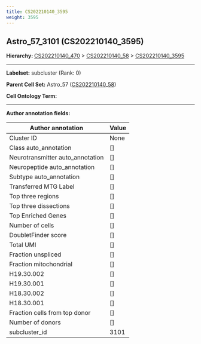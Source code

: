 ```yaml
---
title: CS202210140_3595
weight: 3595
---
```

## Astro_57_3101 (CS202210140_3595)
<b>Hierarchy: </b>
[CS202210140_470](https://purl.brain-bican.org/taxonomy/CS202210140#CS202210140_470) >
[CS202210140_58](https://purl.brain-bican.org/taxonomy/CS202210140#CS202210140_58) >
[CS202210140_3595](https://purl.brain-bican.org/taxonomy/CS202210140#CS202210140_3595)

---


**Labelset:** subcluster (Rank: 0)

**Parent Cell Set:** Astro_57 ([CS202210140_58](https://purl.brain-bican.org/taxonomy/CS202210140#CS202210140_58))



**Cell Ontology Term:** 

[MARKER GENES.]: #


---

[TRANSFERRED ANNOTATIONS.]: #


[AUTHOR ANNOTATION FIELDS.]: #


**Author annotation fields:**

| Author annotation | Value |
|-------------------|-------|
|Cluster ID|None|
|Class auto_annotation|[]|
|Neurotransmitter auto_annotation|[]|
|Neuropeptide auto_annotation|[]|
|Subtype auto_annotation|[]|
|Transferred MTG Label|[]|
|Top three regions|[]|
|Top three dissections|[]|
|Top Enriched Genes|[]|
|Number of cells|[]|
|DoubletFinder score|[]|
|Total UMI|[]|
|Fraction unspliced|[]|
|Fraction mitochondrial|[]|
|H19.30.002|[]|
|H19.30.001|[]|
|H18.30.002|[]|
|H18.30.001|[]|
|Fraction cells from top donor|[]|
|Number of donors|[]|
|subcluster_id|3101|

